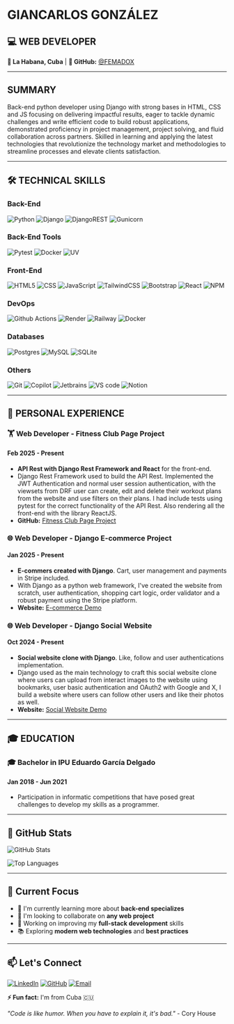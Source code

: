 # GIANCARLOS GONZÁLEZ

## 💻 WEB DEVELOPER

**📍 La Habana, Cuba** | **🔗 GitHub:** [@FEMADOX](https://github.com/FEMADOX)

---

## SUMMARY

Back-end python developer using Django with strong bases in HTML, CSS and JS focusing on delivering impactful results, eager to tackle dynamic challenges and write efficient code to build robust applications, demonstrated proficiency in project management, project solving, and fluid collaboration across partners. Skilled in learning and applying the latest technologies that revolutionize the technology market and methodologies to streamline processes and elevate clients satisfaction.

---

## 🛠️ TECHNICAL SKILLS

### Back-End
![Python](https://img.shields.io/badge/python-3670A0?style=for-the-badge&logo=python&logoColor=ffdd54) ![Django](https://img.shields.io/badge/django-%23092E20.svg?style=for-the-badge&logo=django&logoColor=white) ![DjangoREST](https://img.shields.io/badge/DJANGO-REST-ff1709?style=for-the-badge&logo=django&logoColor=white&color=ff1709&labelColor=gray) ![Gunicorn](https://img.shields.io/badge/gunicorn-%298729.svg?style=for-the-badge&logo=gunicorn&logoColor=white)

### Back-End Tools
![Pytest](https://img.shields.io/badge/pytest-svg?style=for-the-badge&logo=pytest&logoColor=white&color=%230A9EDC)
![Docker](https://img.shields.io/badge/docker-%230db7ed.svg?style=for-the-badge&logo=docker&logoColor=white)
![UV](https://img.shields.io/badge/uv-svg?style=for-the-badge&logo=uv&logoColor=white&color=%23DE5FE9)

### Front-End
![HTML5](https://img.shields.io/badge/html5-%23E34F26.svg?style=for-the-badge&logo=html5&logoColor=white)
![CSS](https://img.shields.io/badge/css-purple?style=for-the-badge&logo=css)
![JavaScript](https://img.shields.io/badge/javascript-%23323330.svg?style=for-the-badge&logo=javascript&logoColor=%23F7DF1E)
![TailwindCSS](https://img.shields.io/badge/tailwindcss-cyan?style=for-the-badge&logo=tailwindcss&color-%2306B6D4)
![Bootstrap](https://img.shields.io/badge/bootstrap-%238511FA.svg?style=for-the-badge&logo=bootstrap&logoColor=white)
![React](https://img.shields.io/badge/react-%2320232a.svg?style=for-the-badge&logo=react&logoColor=%2361DAFB)
![NPM](https://img.shields.io/badge/NPM-%23CB3837.svg?style=for-the-badge&logo=npm&logoColor=white)

### DevOps
![Github Actions](https://camo.githubusercontent.com/04c54f841079c668ea170e306746654fd6692f1c84d8ad205a6c538136ed41cb/68747470733a2f2f696d672e736869656c64732e696f2f62616467652f4769744875625f416374696f6e732d3230383846463f7374796c653d666f722d7468652d6261646765266c6f676f3d6769746875622d616374696f6e73266c6f676f436f6c6f723d7768697465)
![Render](https://img.shields.io/badge/render-svg?style=for-the-badge&logo=render&logoColor=white&color=black)
![Railway](https://img.shields.io/badge/railway-svg?style=for-the-badge&logo=railway&logoColor=white&color=%230B0D0E)
![Docker](https://img.shields.io/badge/docker-%230db7ed.svg?style=for-the-badge&logo=docker&logoColor=white)

### Databases
![Postgres](https://img.shields.io/badge/postgres-%23316192.svg?style=for-the-badge&logo=postgresql&logoColor=white) ![MySQL](https://img.shields.io/badge/mysql-4479A1.svg?style=for-the-badge&logo=mysql&logoColor=white) ![SQLite](https://img.shields.io/badge/sqlite-%2307405e.svg?style=for-the-badge&logo=sqlite&logoColor=white)

### Others
![Git](https://camo.githubusercontent.com/8a6912ffd6e3bba0d696c8803e3ff21a37f24cbca4a3433e23af910250e974ef/68747470733a2f2f696d672e736869656c64732e696f2f62616467652f4769742d4630353033323f7374796c653d666f722d7468652d6261646765266c6f676f3d676974266c6f676f436f6c6f723d7768697465)
![Copilot](https://img.shields.io/badge/copilot-svg?style=for-the-badge&logo=githubcopilot&logoColor=white&color=black)
![Jetbrains](https://img.shields.io/badge/jetbrains-svg?style=for-the-badge&logo=jetbrains&logoColor=white&color=black)
![VS code](https://camo.githubusercontent.com/dc2ea3cfd3c6c58a97171bbd6e78b0b983a6cf4a7f9c3e223b5126f2feaac9b8/68747470733a2f2f696d672e736869656c64732e696f2f62616467652f56535f436f64652d3030374143433f7374796c653d666f722d7468652d6261646765266c6f676f3d76697375616c2d73747564696f2d636f6465266c6f676f436f6c6f723d7768697465)
![Notion](https://img.shields.io/badge/Notion-%23000000.svg?style=for-the-badge&logo=notion&logoColor=white)

---

## 💼 PERSONAL EXPERIENCE

### 🏋️ Web Developer - Fitness Club Page Project

#### Feb 2025 - Present

- **API Rest with Django Rest Framework and React** for the front-end.
- Django Rest Framework used to build the API Rest. Implemented the JWT Authentication and normal user session authentication, with the viewsets from DRF user can create, edit and delete their workout plans from the website and use filters on their plans. I had include tests using pytest for the correct functionality of the API Rest. Also rendering all the front-end with the library ReactJS.
- **GitHub:** [Fitness Club Page Project](https://github.com/FEMADOX)

### 🌐 Web Developer - Django E-commerce Project

#### Jan 2025 - Present

- **E-commers created with Django**. Cart, user management and payments in Stripe included.
- With Django as a python web framework, I've created the website from scratch, user authentication, shopping cart logic, order validator and a robust payment using the Stripe platform.
- **Website:** [E-commerce Demo](https://github.com/FEMADOX)

### 🌐 Web Developer - Django Social Website

#### Oct 2024 - Present

- **Social website clone with Django**. Like, follow and user authentications implementation.
- Django used as the main technology to craft this social website clone where users can upload from interact images to the website using bookmarks, user basic authentication and OAuth2 with Google and X, I build a website where users can follow other users and like their photos as well.
- **Website:** [Social Website Demo](https://github.com/FEMADOX)

---

## 🎓 EDUCATION

### 🎓 Bachelor in IPU Eduardo García Delgado

#### Jan 2018 - Jun 2021

- Participation in informatic competitions that have posed great challenges to develop my skills as a programmer.

---

## 🌟 GitHub Stats

![GitHub Stats](https://github-readme-stats.vercel.app/api?username=FEMADOX&show_icons=true&theme=radical)

![Top Languages](https://github-readme-stats.vercel.app/api/top-langs/?username=FEMADOX&layout=compact&theme=radical)

---

## 🚀 Current Focus

- 🌱 I'm currently learning more about **back-end specializes**
- 💞️ I'm looking to collaborate on **any web project**
- 🎯 Working on improving my **full-stack development** skills
- 📚 Exploring **modern web technologies** and **best practices**

---

## 📫 Let's Connect

[![LinkedIn](https://img.shields.io/badge/LinkedIn-0077B5?style=for-the-badge&logo=linkedin&logoColor=white)](https://www.linkedin.com/in/giancarlos-gonz%C3%A1lez-leyva/)
[![GitHub](https://img.shields.io/badge/GitHub-100000?style=for-the-badge&logo=github&logoColor=white)](https://github.com/FEMADOX)
[![Email](https://img.shields.io/badge/Email-D14836?style=for-the-badge&logo=gmail&logoColor=white)](mailto:your-email@example.com)

**⚡ Fun fact:** I'm from Cuba 🇨🇺

*"Code is like humor. When you have to explain it, it's bad."* - Cory House

<!---
FEMADOX/FEMADOX is a ✨ special ✨ repository because its `README.md` (this file) appears on your GitHub profile.
You can click the Preview link to take a look at your changes.
--->
